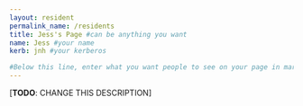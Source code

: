 ```yaml
---
layout: resident
permalink_name: /residents
title: Jess's Page #can be anything you want
name: Jess #your name
kerb: jnh #your kerberos

#Below this line, enter what you want people to see on your page in markdown
---
```


[**TODO**: CHANGE THIS DESCRIPTION]
